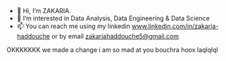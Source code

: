 - 👋 Hi, I’m ZAKARIA
- 👀 I’m interested in Data Analysis, Data Engineering & Data Science
- 📫 You can reach me using my linkedin www.linkedin.com/in/zakaria-haddouche or by email zakariahaddouche5@gmail.com

<!---
ZACKHADD/ZACKHADD is a ✨ special ✨ repository because its `README.md` (this file) appears on your GitHub profile.
You can click the Preview link to take a look at your changes.
--->
OKKKKKKK we made a change
i am so mad at you bouchra hoox laqlqlql